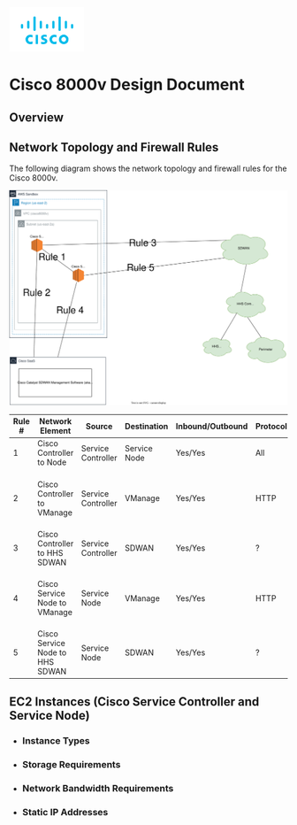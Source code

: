 ![Cisco Logo](images/cisco.png)
# Cisco 8000v Design Document

## Overview

## Network Topology and Firewall Rules

The following diagram shows the network topology and firewall rules for the Cisco 8000v.

![Firewall Rules](images/network-firewallrules.svg)



| Rule #   |  Network Element  |  Source |  Destination  | Inbound/Outbound | Protocol  |  Port  |  Allowed CIDR @ Source | Description  |
|---|---|---|---|---|---|---|---|---|
|  1 | Cisco Controller to Node   |  Service Controller |  Service Node  |  Yes/Yes  |  All  |  All  |  All  | Traffic in Private Subnet  |
|  2 | Cisco Controller to VManage   |  Service Controller |  VManage  |  Yes/Yes  |  HTTP  |  443  | 52.160.32.70 52.240.57.109 52.240.57.161 52.249.198.50 20.185.181.82 13.83.131.89   | Traffic over Internet    |
|  3 | Cisco Controller to HHS SDWAN   |  Service Controller |  SDWAN  |  Yes/Yes  |  ?  |  ?  | ?   | Traffic over Internet    |
|  4 | Cisco Service Node to VManage   |  Service Node |  VManage  |  Yes/Yes  |  HTTP  |  443  | 52.160.32.70 52.240.57.109 52.240.57.161 52.249.198.50 20.185.181.82 13.83.131.89    | Traffic over Internet    |
|  5 | Cisco Service Node to HHS SDWAN  |  Service Node |  SDWAN  |  Yes/Yes  |  ?  |  ?  | ?  | Traffic over Internet    |



## EC2 Instances (Cisco Service Controller and Service Node)

- ### Instance Types
- ### Storage Requirements
- ### Network Bandwidth Requirements
- ### Static IP Addresses